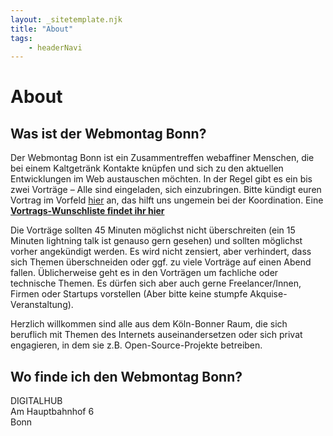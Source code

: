 ```yaml
---
layout: _sitetemplate.njk
title: "About"
tags: 
    - headerNavi
---
```


# About

## Was ist der Webmontag Bonn?

Der Webmontag Bonn ist ein Zusammentreffen webaffiner Menschen, die bei einem Kaltgetränk Kontakte kn&uuml;pfen und sich zu den aktuellen Entwicklungen im Web austauschen m&ouml;chten. In der Regel gibt es ein bis zwei Vortr&auml;ge &ndash; Alle sind eingeladen, sich einzubringen. Bitte kündigt euren Vortrag im Vorfeld [hier](mailto:welcome@wmbn.de) an, das hilft uns ungemein bei der Koordination. Eine **[Vortrags-Wunschliste findet ihr hier](/vortrags-wunschliste/)**

Die Vortr&auml;ge sollten 45 Minuten m&ouml;glichst nicht &uuml;berschreiten (ein 15 Minuten lightning talk ist genauso gern gesehen) und sollten m&ouml;glichst vorher angek&uuml;ndigt werden. Es wird nicht zensiert, aber verhindert, dass sich Themen &uuml;berschneiden oder ggf. zu viele Vortr&auml;ge auf einen Abend fallen. &Uuml;blicherweise geht es in den Vortr&auml;gen um fachliche oder technische Themen. Es d&uuml;rfen sich aber auch gerne Freelancer/Innen, Firmen oder Startups vorstellen (Aber bitte keine stumpfe Akquise-Veranstaltung).

Herzlich willkommen sind alle aus dem K&ouml;ln-Bonner Raum, die sich beruflich mit Themen des Internets auseinandersetzen oder sich privat engagieren, in dem sie z.B. Open-Source-Projekte betreiben.


## Wo finde ich den Webmontag Bonn?

DIGITALHUB   
Am Hauptbahnhof 6   
Bonn    

	

      
